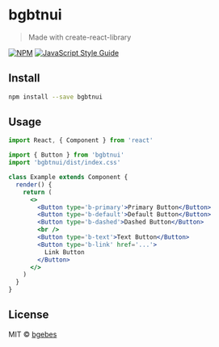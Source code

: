 # bgbtnui

> Made with create-react-library

[![NPM](https://img.shields.io/npm/v/bgbtnui.svg)](https://www.npmjs.com/package/bgbtnui) [![JavaScript Style Guide](https://img.shields.io/badge/code_style-standard-brightgreen.svg)](https://standardjs.com)

## Install

```bash
npm install --save bgbtnui
```

## Usage

```jsx
import React, { Component } from 'react'

import { Button } from 'bgbtnui'
import 'bgbtnui/dist/index.css'

class Example extends Component {
  render() {
    return (
      <>
        <Button type='b-primary'>Primary Button</Button>
        <Button type='b-default'>Default Button</Button>
        <Button type='b-dashed'>Dashed Button</Button>
        <br />
        <Button type='b-text'>Text Button</Button>
        <Button type='b-link' href='...'>
          Link Button
        </Button>
      </>
    )
  }
}
```

## License

MIT © [bgebes](https://github.com/bgebes)
